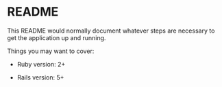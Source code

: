 # README

This README would normally document whatever steps are necessary to get the
application up and running.

Things you may want to cover:

* Ruby version: 2+

* Rails version: 5+
